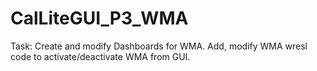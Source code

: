 # CalLiteGUI_P3_WMA
Task: Create and modify Dashboards for WMA. Add, modify WMA wresl code to activate/deactivate WMA from GUI. 
